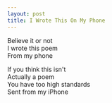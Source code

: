 ```yaml
---
layout: post
title: I Wrote This On My Phone
---
```


Believe it or not\
I wrote this poem  
From my phone

If you think this isn't  
Actually a poem  
You have too high standards  
Sent from my iPhone
